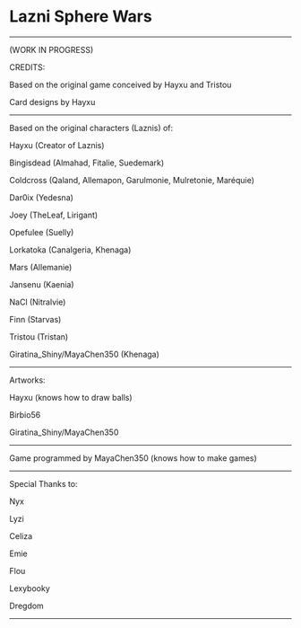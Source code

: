 # Lazni Sphere Wars

-----
(WORK IN PROGRESS)


CREDITS:

Based on the original game conceived by Hayxu and Tristou

Card designs by Hayxu

-----

Based on the original characters (Laznis) of:

Hayxu (Creator of Laznis)

Bingisdead (Almahad, Fitalie, Suedemark)

Coldcross (Qaland, Allemapon, Garulmonie, Mulretonie, Maréquie)

Dar0ix (Yedesna)

Joey (TheLeaf, Lirigant)

Opefulee (Suelly)

Lorkatoka (Canalgeria, Khenaga)

Mars (Allemanie)

Jansenu (Kaenia)

NaCl (Nitralvie)

Finn (Starvas)

Tristou (Tristan)

Giratina_Shiny/MayaChen350 (Khenaga)

-----

Artworks:

Hayxu (knows how to draw balls)

Birbio56

Giratina_Shiny/MayaChen350


-----

Game programmed by MayaChen350 (knows how to make games)

-----

Special Thanks to:

Nyx

Lyzi

Celiza

Emie

Flou

Lexybooky

Dregdom

-----

